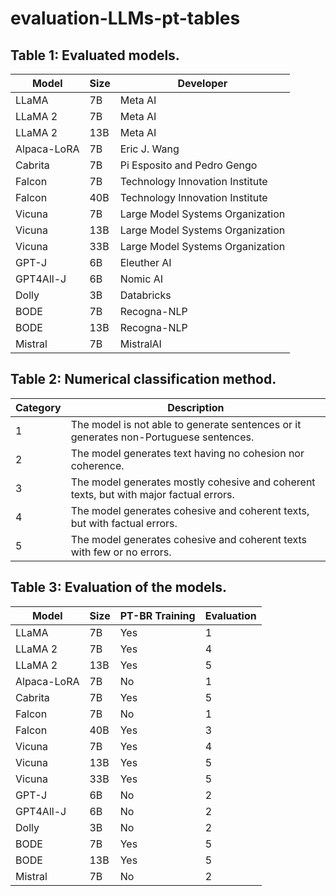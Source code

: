 # evaluation-LLMs-pt-tables

## Table 1: Evaluated models.
| Model       | Size | Developer                        |
|-------------|------|----------------------------------|
| LLaMA       | 7B   | Meta AI                          |
| LLaMA 2     | 7B   | Meta AI                          |
| LLaMA 2     | 13B  | Meta AI                          |
| Alpaca-LoRA | 7B   | Eric J. Wang                     |
| Cabrita     | 7B   | Pi Esposito and Pedro Gengo      |
| Falcon      | 7B   | Technology Innovation Institute  |
| Falcon      | 40B  | Technology Innovation Institute  |
| Vicuna      | 7B   | Large Model Systems Organization |
| Vicuna      | 13B  | Large Model Systems Organization |
| Vicuna      | 33B  | Large Model Systems Organization |
| GPT-J       | 6B   | Eleuther AI                      |
| GPT4All-J   | 6B   | Nomic AI                         |
| Dolly       | 3B   | Databricks                       |
| BODE        | 7B   | Recogna-NLP                      |
| BODE        | 13B  | Recogna-NLP                      |
| Mistral     | 7B   | MistralAI                        |

## Table 2: Numerical classification method.

| Category | Description                                                                             |
|----------|-----------------------------------------------------------------------------------------|
| 1        | The model is not able to generate sentences or it generates non-Portuguese sentences.   |
| 2        | The model generates text having no cohesion nor coherence.                              |
| 3        | The model generates mostly cohesive and coherent texts, but with major factual errors.  |
| 4        | The model generates cohesive and coherent texts, but with factual errors.               |
| 5        | The model generates cohesive and coherent texts with few or no errors.                  |

## Table 3: Evaluation of the models.

| Model       | Size | PT-BR Training | Evaluation |
|-------------|------|----------------|------------|
| LLaMA       | 7B   | Yes            | 1          |
| LLaMA 2     | 7B   | Yes            | 4          |
| LLaMA 2     | 13B  | Yes            | 5          |
| Alpaca-LoRA | 7B   | No             | 1          |
| Cabrita     | 7B   | Yes            | 5          |
| Falcon      | 7B   | No             | 1          |
| Falcon      | 40B  | Yes            | 3          |
| Vicuna      | 7B   | Yes            | 4          |
| Vicuna      | 13B  | Yes            | 5          |
| Vicuna      | 33B  | Yes            | 5          |
| GPT-J       | 6B   | No             | 2          |
| GPT4All-J   | 6B   | No             | 2          |
| Dolly       | 3B   | No             | 2          |
| BODE        | 7B   | Yes            | 5          |
| BODE        | 13B  | Yes            | 5          |
| Mistral     | 7B   | No             | 2          |
